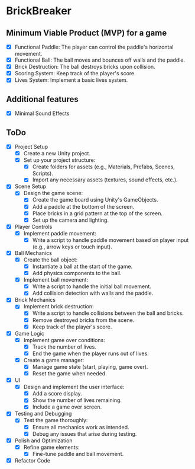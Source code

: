 # BrickBreaker

## Minimum Viable Product (MVP) for a game

- [X] Functional Paddle: The player can control the paddle's horizontal movement.
- [X] Functional Ball: The ball moves and bounces off walls and the paddle.
- [X] Brick Destruction: The ball destroys bricks upon collision.
- [X] Scoring System: Keep track of the player's score.
- [X] Lives System: Implement a basic lives system.

## Additional features

- [X] Minimal Sound Effects

## ToDo

- [X] Project Setup
  - [X] Create a new Unity project.
  - [X] Set up your project structure:
    - [X] Create folders for assets (e.g., Materials, Prefabs, Scenes, Scripts).
    - [X] Import any necessary assets (textures, sound effects, etc.).
- [X] Scene Setup
  - [X] Design the game scene:
    - [X] Create the game board using Unity's GameObjects.
    - [X] Add a paddle at the bottom of the screen.
    - [X] Place bricks in a grid pattern at the top of the screen.
    - [X] Set up the camera and lighting.
- [X] Player Controls
  - [X] Implement paddle movement:
    - [X] Write a script to handle paddle movement based on player input (e.g., arrow keys or touch input).
- [X] Ball Mechanics
  - [X] Create the ball object:
    - [X] Instantiate a ball at the start of the game.
    - [X] Add physics components to the ball.
  - [X] Implement ball movement:
    - [X] Write a script to handle the initial ball movement.
    - [X] Add collision detection with walls and the paddle.
- [X] Brick Mechanics
  - [X] Implement brick destruction:
    - [X] Write a script to handle collisions between the ball and bricks.
    - [X] Remove destroyed bricks from the scene.
    - [X] Keep track of the player's score.
- [X] Game Logic
  - [X] Implement game over conditions:
    - [X] Track the number of lives.
    - [X] End the game when the player runs out of lives.
  - [X] Create a game manager:
    - [X] Manage game state (start, playing, game over).
    - [X] Reset the game when needed.
- [X] UI
  - [X] Design and implement the user interface:
    - [X] Add a score display.
    - [X] Show the number of lives remaining.
    - [X] Include a game over screen.
- [X] Testing and Debugging
  - [X] Test the game thoroughly:
    - [X] Ensure all mechanics work as intended.
    - [X] Debug any issues that arise during testing.
- [X] Polish and Optimization
  - [X] Refine game elements:
    - [X] Fine-tune paddle and ball movement.
- [X] Refactor Code 
